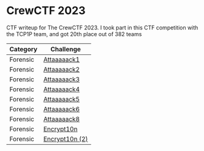 # CrewCTF 2023
CTF writeup for The CrewCTF 2023. I took part in this CTF competition with the TCP1P team, and got 20th place out of 382 teams

| Category | Challenge |
| --- | --- |
| Forensic | [Attaaaaack1](/CrewCTF%202023/Attaaaaack1/)
| Forensic | [Attaaaaack2](/CrewCTF%202023/Attaaaaack2/)
| Forensic | [Attaaaaack3](/CrewCTF%202023/Attaaaaack3/)
| Forensic | [Attaaaaack4](/CrewCTF%202023/Attaaaaack4/)
| Forensic | [Attaaaaack5](/CrewCTF%202023/Attaaaaack5/)
| Forensic | [Attaaaaack6](/CrewCTF%202023/Attaaaaack6/)
| Forensic | [Attaaaaack8](/CrewCTF%202023/Attaaaaack8/)
| Forensic | [Encrypt10n](/CrewCTF%202023/Encrypt10n/)
| Forensic | [Encrypt10n (2)](/CrewCTF%202023/Encrypt10n%20(2)/)